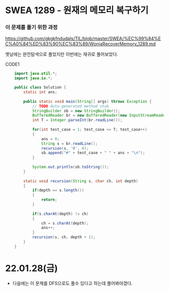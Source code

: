 # SWEA 1289 - 원재의 메모리 복구하기

### 이 문제를 풀기 위한 과정
https://github.com/gkgkfndudals/TIL/blob/master/SWEA/%EC%99%84%EC%A0%84%ED%83%90%EC%83%89/WonjaRecoverMemory_1289.md  

옛날에는 완전탐색으로 풀었지만 이번에는 재귀로 풀어보았다.

CODE1
```java
    import java.util.*;
    import java.io.*;

    public class Solution {
        static int ans;
        
        public static void main(String[] args) throws Exception {
            // TODO Auto-generated method stub
            StringBuilder sb = new StringBuilder();
            BufferedReader br = new BufferedReader(new InputStreamReader(System.in));
            int T = Integer.parseInt(br.readLine());
            
            for(int test_case = 1; test_case <= T; test_case++)
            {
                ans = 0;
                String s = br.readLine();
                recursion(s, '0', 0);
                sb.append("#" + test_case + " " + ans + "\n");
            }
            
            System.out.println(sb.toString());
        }
        
        static void recursion(String s, char ch, int depth)
        {
            if(depth == s.length())
            {
                return;
            }
            
            if(s.charAt(depth) != ch)
            {
                ch = s.charAt(depth);
                ans++;
            }
            recursion(s, ch, depth + 1);
        }
    }
```

# 22.01.28(금)
* 다음에는 이 문제를 DFS으로도 풀수 있다고 하는데 풀어봐야겠다.